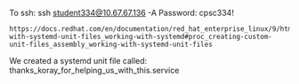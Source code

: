 To ssh:
ssh student334@10.67.67.136 -A
Password: cpsc334!

    https://docs.redhat.com/en/documentation/red_hat_enterprise_linux/9/html/using_systemd_unit_files_to_customize_and_optimize_your_system/assembly_working-with-systemd-unit-files_working-with-systemd#proc_creating-custom-unit-files_assembly_working-with-systemd-unit-files
    
We created a systemd unit file called:
    thanks_koray_for_helping_us_with_this.service